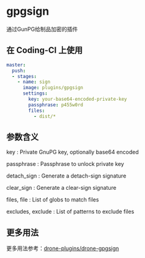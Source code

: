 # gpgsign

通过GunPG给制品加密的插件

## 在 Coding-CI 上使用

```yml
master:
  push:
  - stages:
    - name: sign  
      image: plugins/gpgsign
      settings:
        key: your-base64-encoded-private-key
        passphrase: p455w0rd
        files:
          - dist/*

```

## 参数含义

key
: Private GnuPG key, optionally base64 encoded

passphrase
: Passphrase to unlock private key

detach_sign
: Generate a detach-sign signature

clear_sign
: Generate a clear-sign signature

files, file
: List of globs to match files

excludes, exclude
: List of patterns to exclude files

## 更多用法

更多用法参考：[drone-plugins/drone-gpgsign](https://github.com/drone-plugins/drone-gpgsign)
